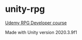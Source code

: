 # unity-rpg
[Udemy RPG Developer course](https://udemy.com/course/unityrpg/)

Made with Unity version 2020.3.9f1
